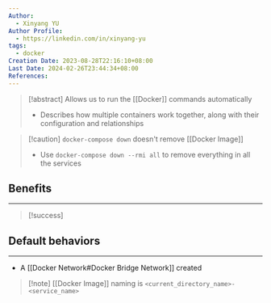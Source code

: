 ```yaml
---
Author:
  - Xinyang YU
Author Profile:
  - https://linkedin.com/in/xinyang-yu
tags:
  - docker
Creation Date: 2023-08-28T22:16:10+08:00
Last Date: 2024-02-26T23:44:34+08:00
References: 
---
```

>[!abstract] Allows us to run the [[Docker]] commands automatically
>- Describes how multiple containers work together, along with their configuration and relationships

>[!caution] ``docker-compose down`` doesn't remove [[Docker Image]]
>- Use ``docker-compose down --rmi all`` to remove everything in all the services

## Benefits
---
>[!success] 


## Default behaviors
---
- A [[Docker Network#Docker Bridge Network]] created

>[!note] [[Docker Image]] naming is ``<current_directory_name>-<service_name>``